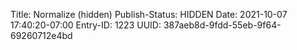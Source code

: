Title: Normalize (hidden)
Publish-Status: HIDDEN
Date: 2021-10-07 17:40:20-07:00
Entry-ID: 1223
UUID: 387aeb8d-9fdd-55eb-9f64-69260712e4bd

